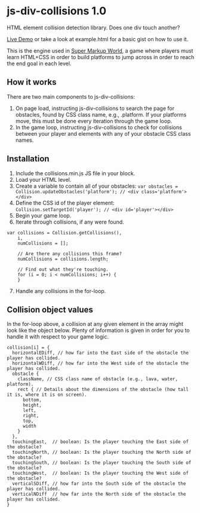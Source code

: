 # js-div-collisions 1.0
HTML element collision detection library. Does one div touch another?

[Live Demo](https://johnrockefeller.net/js-div-collisions/) or take a look at example.html for a basic gist on how to use it.

This is the engine used in [Super Markup World](http://www.supermarkupworld.com), a game where players must learn HTML+CSS in order to build platforms to jump across in order to reach the end goal in each level.

## How it works

There are two main components to js-div-collisions:

1. On page load, instructing js-div-collisions to search the page for obstacles, found by CSS class name, e.g., .platform. If your platforms move, this must be done every iteration through the game loop.
2. In the game loop, instructing js-div-collisions to check for collisions between your player and elements with any of your obstacle CSS class names.

## Installation

1. Include the collisions.min.js JS file in your <head> block.
2. Load your HTML level.
3. Create a variable to contain all of your obstacles:  `var obstacles = Collision.updateObstacles('platform'); // <div class='platform'></div>`
4. Define the CSS id of the player element: `Collision.setTargetId('player'); // <div id='player'></div>`
5. Begin your game loop.
6. Iterate through collisions, if any were found.
  ```
  var collisions = Collision.getCollisions(),
      i,
      numCollisions = [];

      // Are there any collisions this frame?
      numCollisions = collisions.length;
    
      // Find out what they're touching.
      for (i = 0; i < numCollisions; i++) {
      }
  ```
7. Handle any collisions in the for-loop.

## Collision object values

In the for-loop above, a collision at any given element in the array might look like the object below. Plenty of information is given in order for you to handle it with respect to your game logic.
```
collision[i] = {
  horizontalEDiff, // how far into the East side of the obstacle the player has collided.
  horizontalWDiff, // how far into the West side of the obstacle the player has collided.
  obstacle {
    className, // CSS class name of obstacle (e.g., lava, water, platform).
    rect { // Details about the dimensions of the obstacle (how tall it is, where it is on screen).
      bottom,
      height,
      left,
      right,
      top,
      width
    }
  },
  touchingEast,  // boolean: Is the player touching the East side of the obstacle?
  touchingNorth, // boolean: Is the player touching the North side of the obstacle?
  touchingSouth, // boolean: Is the player touching the South side of the obstacle?
  touchingWest,  // boolean: Is the player touching the West side of the obstacle?
  verticalSDiff, // how far into the South side of the obstacle the player has collided.
  verticalNDiff  // how far into the North side of the obstacle the player has collided.
}
```
